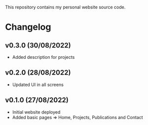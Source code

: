 This repository contains my personal website source code.

# Changelog

## v0.3.0 (30/08/2022)

- Added description for projects

## v0.2.0 (28/08/2022)

- Updated UI in all screens

## v0.1.0 (27/08/2022)

- Initial website deployed
- Added basic pages => Home, Projects, Publications and Contact
